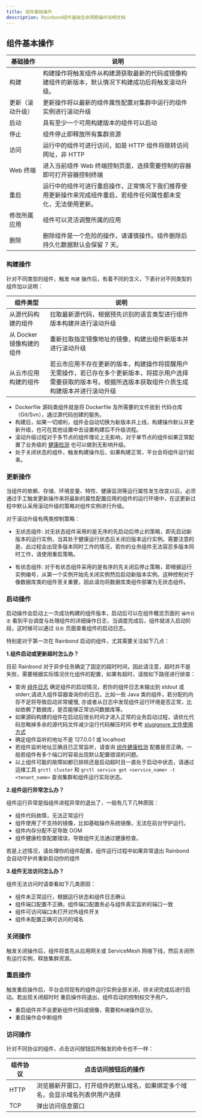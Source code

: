 ```yaml
---
title: 组件基础操作
description: Rainbond组件基础生命周期操作说明文档
---
```


## 组件基本操作

| 基础操作         | 说明                                                                                                             |
| ---------------- | ---------------------------------------------------------------------------------------------------------------- |
| 构建             | 构建操作将触发组件从构建源获取最新的代码或镜像构建组件的新版本，默认情况下构建成功后将触发滚动升级。        |
| 更新（滚动升级） | 更新操作将以最新的组件属性配置对集群中运行的组件实例进行滚动升级                                                 |
| 启动             | 具有至少一个可用构建版本的组件可以启动                                                                           |
| 停止             | 组件停止即释放所有集群资源                                                                                       |
| 访问             | 运行中的组件可进行访问，如是 HTTP 组件将跳转访问网址，非 HTTP                                                    |
| Web 终端         | 进入当前组件 Web 终端控制页面，选择需要控制的容器即可打开容器控制终端                                            |
| 重启             | 运行中的组件可进行重启操作，正常情况下我们推荐使用更新操作来完成组件重启，若组件任何属性都未变化，无法使用更新。 |
| 修改所属应用     | 组件可以灵活调整所属的应用                                                                                       |
| 删除             | 删除组件是一个危险的操作，请谨慎操作。组件删除后持久化数据默认会保留 7 天。                                      |

### 构建操作

针对不同类型的组件，触发 `构建` 操作后，有着不同的含义，下表针对不同类型的组件加以说明：

| 组件类型                 | 说明                                                                                                                                                             |
| ------------------------ | ---------------------------------------------------------------------------------------------------------------------------------------------------------------- |
| 从源代码构建的组件       | 拉取最新源代码，根据预先识别的语言类型进行组件版本构建并进行滚动升级                                                                                             |
| 从 Docker 镜像构建的组件 | 重新拉取指定镜像地址的镜像，构建出组件新版本并进行滚动升级                                                                                                       |
| 从云市应用构建的组件     | 若云市应用不存在更新的版本，构建操作将提醒用户无需操作，若已存在多个更新版本，将提示用户选择需要获取的版本号。根据所选版本获取组件介质生成构建版本并进行滚动升级 |

- Dockerfile 源码类组件就是将 Dockerfile 及所需要的文件放到 代码仓库（Git/Svn），通过源代码创建的服务。
- 构建后，如果一切顺利，组件会自动切换为新版本并上线，构建操作默认并更新升级，也可在其他设置中去设置构建后不升级流程。
- 滚动升级过程对于多节点的组件理论上无影响，对于单节点的组件如果正常配置了业务级的 [健康检测](/docs/use-manual/component-manage/other/) 也可以做到无影响升级。
- 处于关闭状态的组件，触发构建操作后，如果构建正常，平台会将组件运行起来。
### 更新操作

当组件的依赖、存储、环境变量、特性、健康监测等运行属性发生改变以后，必须通过手工触发更新操作来将最新的属性配置应用的组件的运行环境中，在这更新过程中默认采用滚动升级的策略对组件实例进行升级。

对于滚动升级有两类控制策略：
* 无状态组件: 对无状态组件采用的是无序的先启动后停止的策略，即先启动新版本的运行实例，当其处于健康运行状态后关闭旧版本运行实例。需要注意的是，此过程会出现多版本同时工作的情况，若你的业务组件无法容忍多版本同时工作，请使用重启策略。

* 有状态组件: 对于有状态组件采用的是有序的先关闭后停止策略，即根据运行实例编号，从第一个实例开始先关闭实例然后启动新版本实例。这种控制对于像数据库类的组件至关重要，因此请勿将数据库类组件部署为无状态组件。

### 启动操作

启动操作会启动上一次成功构建的组件版本，启动后可以在组件概览页面的 `操作日志` 看到平台调度与处理组件的详细操作日志，当调度完成后，组件就进入启动阶段，这时候可以通过 `日志` 页面查看组件的启动日志。

特别是对于第一次在 Rainbond 启动的组件，尤其需要关注如下几点：

**1.组件启动或更新超时怎么办？**

目前 Rainbond 对于异步任务确定了固定的超时时间，因此请注意，超时并不是失败，需要根据实际情况优化组件的配置，如果有超时，请按如下路径进行排查：
- 查询 [组件日志](../service-log#组件运行日志) 确定组件的启动情况，若你的组件日志未输出到 stdout 或 stderr,请进入组件容器查询你的日志。比如一些 Java 类的组件，若分配的内存不足将导致启动非常缓慢, 亦或者从日志中发现组件运行环境是否正常，比如依赖了数据库，是否能够正常访问数据库等。
- 如果源码构建的组件在启动后很长时间才进入正常的业务启动过程，请优化代码忽略掉多余的源代码文件减少运行代码解压时间 参考 [slugignore 文件使用方式](/docs/use-manual/component-create/language-support/slugignore)
- 确定组件监听的地址不是 127.0.0.1 或 localhost
- 若组件监听地址正确且已正常监听，请查询 [组件健康检测](/docs/use-manual/component-manage/other/) 配置是否正确，一般若组件有多个端口时容易出现默认配置错误的问题。
- 以上组件可能的故障如都已排除还是启动超时且一直处于启动中状态，请通过运维工具 `grctl cluster` 和 `grctl service get <service_name> -t <tenant_name>` 查询集群和组件运行实际状态。

**2.组件运行异常怎么办？**

组件运行异常是指组件进程异常的退出了，一般有几下几种原因：

- 组件代码故障，无法正常运行
- 组件使用了不支持的镜像，比如基础操作系统镜像，无法在前台守护运行。
- 组件内存分配不足导致 OOM
- 组件健康检查配置错误，导致组件无法通过健康检查。

若是上述情况，请处理你的组件配置，组件运行过程中如果异常退出 Rainbond 会自动守护并重新启动你的组件

**3.组件无法访问怎么办？**

组件无法访问时请查看如下几类原因：

- 组件未正常运行，根据运行状态和组件日志确认
- 组件端口配置不正确，组件端口配置务必与组件真实监听的端口一致
- 组件可访问端口未打开对外组件开关
- 组件未配置正确可访问的域名

### 关闭操作

触发关闭操作后，组件将首先从应用网关或 ServiceMesh 网络下线，然后关闭所有运行实例，释放集群资源。

### 重启操作

触发重启操作后，平台会将现有的组件运行实例全部关闭，待关闭完成后进行启动。若出现关闭超时时 重启操作将退出，组件启动的控制权交予用户。

- 重启组件并不会更新组件代码或镜像，需要和`构建`操作区分。
- 重启操作会中断组件

### 访问操作

针对不同协议的组件，点击访问按钮后所触发的命令也不一样：

| 组件协议 | 点击访问按钮后的操作                                                           |
| -------- | ------------------------------------------------------------------------------ |
| HTTP     | 浏览器新开窗口，打开组件的默认域名，如果绑定多个域名，会显示域名列表供用户选择 |
| TCP      | 弹出访问信息窗口                                                               |
